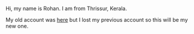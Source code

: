 Hi, my name is Rohan. I am from Thrissur, Kerala. 

My old account was [here](https://github.com/rrthattil) but I lost my previous account so this will be my new one.
